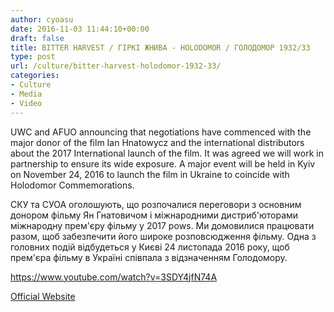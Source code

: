 ```yaml
---
author: cyoasu
date: 2016-11-03 11:44:10+00:00
draft: false
title: BITTER HARVEST / ГІРКІ ЖНИВА - HOLODOMOR / ГОЛОДОМОР 1932/33
type: post
url: /culture/bitter-harvest-holodomor-1932-33/
categories:
- Culture
- Media
- Video
---
```


UWC and AFUO announcing that negotiations have commenced with the major donor of the film Ian Hnatowycz and the international distributors about the 2017 International launch of the film. It was agreed we will work in partnership to ensure its wide exposure. A major event will be held in Kyiv on November 24, 2016 to launch the film in Ukraine to coincide with Holodomor Commemorations.

СКУ та СУОА оголошують, що розпочалися переговори з основним донором фільму Ян Гнатовичом і міжнародними дистриб'юторами міжнародну прем'єру фільму у 2017 роws. Ми домовилися працювати разом, щоб забезпечити його широке розповсюдження фільму. Одна з головних подій відбудеться у Києві 24 листопада 2016 року, щоб прем'єра фільму в Україні співпала з відзначенням Голодомору.

https://www.youtube.com/watch?v=3SDY4jfN74A


[Official Website](http://www.bitterharvestfilm.com/about/)
